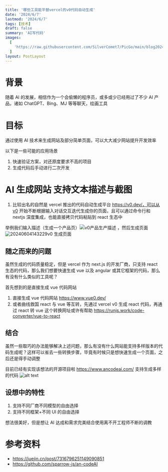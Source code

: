 ```yaml
---
title: '哪些工具能平替vercel的v0代码自动生成'
date: '2024/6/7'
lastmod: '2024/6/7'
tags: [技术]
draft: false
summary: 'AI写代码'
images:
  [
    'https://raw.githubusercontent.com/SilverComet7/PicGo/main/blog20240604142706.png?token=ALO4CEVS7A54P7V5BXXI4ULGL22CW',
  ]
layout: PostLayout
---
```


# 背景

随着 AI 的发展，相信作为一个会偷懒的程序员，或多或少已经用过了不少 AI 产品，诸如 ChatGPT、Bing、MJ 等等聊天，绘画工具

# 目标

通过使用 AI 技术来生成网站及部分简单页面，可以大大减少网站提升开发效率

以下是一些可能的应用场景

1. 快速验证方案，对还原度要求不高的项目
2. 生成代码后手动进行二次开发

# AI 生成网站 支持文本描述与截图

1. 比较出名的自然是 vercel 推出的代码自动生成平台 https://v0.dev/，可以从v0 开始不断根据输入对话交互迭代生成你的页面，且可以通过命令行和 nextjs 深度集成，也能直接拷贝代码粘贴到 react 生态中

举例我们输入描述（生成一个产品页）![v0产品生产描述](https://raw.githubusercontent.com/SilverComet7/PicGo/main/blog/v0产品生产描述.png?token=ALO4CEXKJZVX2W5J52VV77DGL22SG)
，然后生成页面![20240604143229](https://raw.githubusercontent.com/SilverComet7/PicGo/main/blog/20240604143229.png?token=ALO4CET4D7DE2MM63NIBMD3GL22XA)v0 生成页面

## 随之而来的问题

虽然生成的代码质量稳定，但是 vercel 作为 next.js 的开发厂商，只支持 react 生态的代码，那么我们想要快速生成 vue 以及 angular 或其它框架的代码，那么有没有什么类似的工具呢？

首先想到的是直接生成 vue 代码网站

1.  直接生成 vue 代码网站 https://www.vue0.dev/
2.  或者曲线救国 react 与 vue 等互转，先通过 vercel v0 生成 react 代码，再通过 react 转 vue
    这个转换网址或许有帮助 https://runjs.work/code-converter/vue-to-react

## 结合

虽然一些取巧的办法能够解决上述问题，那么有没有什么网站能支持多样版本的代码生成呢？这样可以省去一些转换步骤，毕竟有时候只是想快速生成一个页面，之后还是得手动调整

目前已经有实现该想法的开源项目啦 https://www.ancodeai.com/ 支持生成多样的代码 ![alt text](/static/images/image-2.png)

## 设想中的特性

1. 支持不同厂商不同模型的自由选择
2. 支持不同框架+不同 UI 的自由选择

想法很美好，但是想让 AI 达成和需求完美结合使用离不开工程师不断的调教

# 参考资料

- https://juejin.cn/post/7316796251149090851
- https://github.com/sparrow-js/an-codeAI

